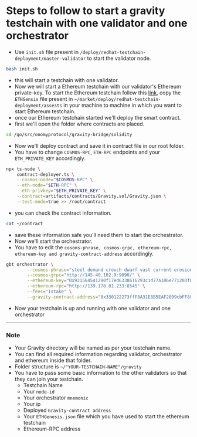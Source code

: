 # Steps to follow to start a gravity testchain with one validator and one orchestrator
- Use ```init.sh``` file present in ```/deploy/redhat-testchain-deployment/master-validator``` to start the validator node.
```bash
bash init.sh
```
- this will start a testchain with one validator.
- Now we will start a Ethereum testchain with our validator's Ethereum private-key. To start the Ethereum testchain follow this [link](https://github.com/sunnyk56/market/blob/ONET-65/deploy/redhat-testchain-deployment/start-ethereum-testchain.md), copy the ```ETHGensis``` file present in ```~/market/deploy/redhat-testchain-deployment/assests``` in your machine to machine in which you want to start Ethereum testchain.
- once our Ethereum testchain started we'll deploy the smart contract.
- first we'll open the folder where contracts are placed.
```bash
cd /go/src/onomyprotocol/gravity-bridge/solidity
```
- Now we'll deploy contract and save it in contract file in our root folder.
- You have to change ```COSMOS-RPC```, ```ETH-RPC``` endpoints and your ```ETH_PRIVATE_KEY``` accordingly.
```bash
npx ts-node \
    contract-deployer.ts \
    --cosmos-node="$COSMOS-RPC" \
    --eth-node="$ETH-RPC" \
    --eth-privkey="$ETH_PRIVATE_KEY" \
    --contract=artifacts/contracts/Gravity.sol/Gravity.json \
    --test-mode=true >> /root/contract
```
- you can check the contract information.
```bash
cat ~/contract
```
- save these information safe you'll need them to start the orchestrator.
- Now we'll start the orchestrator.
- You have to edit the ```cosoms-phrase, cosmos-grpc, ethereum-rpc, ethereum-key and gravity-contract-address``` accordingly.
```bash
gbt orchestrator \
        --cosmos-phrase="steel demand crouch dwarf vast current erosion print kiwi educate ridge world spirit live wine topic soap dash connect innocent virtual patrol into carry" \
        --cosmos-grpc="http://145.40.102.9:9090/" \
        --ethereum-key="0x931564541290f17ed6338616293c1d77a106e771203f82dd3e67bcb8a60ab381" \
        --ethereum-rpc="http://139.178.81.233:8545" \
        --fees="1stake" \
        --gravity-contract-address="0x330122273ffF8A31E8B5EAF2099cbFF881c9eEB7"
```
- Now your testchain is up and running with one validator and one orchestrator

---
### Note
- Your Gravity directory will be named as per your testchain name.
- You can find  all required information regarding validator, orchestrator and ethereum inside that folder.
- Folder structure is ```~/"YOUR-TESTCHAIN-NAME"/gravity```
- You have to pass some basic information to the other validators so that they can join your testchain.
  - Testchain Name
  - Your ```node-id```
  - Your orchestrator ```mnemonic```
  - Your ip
  - Deployed ```Gravity-contract address```
  - Your ```ETHGenesis.json``` file which you have used to start the ethereum testchain
  - Ethereum-RPC address